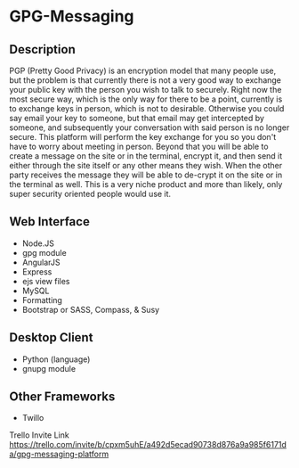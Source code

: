 # GPG-Messaging

## Description
PGP (Pretty Good Privacy) is an encryption model that many people use, but the problem is that currently there is not a very good way to exchange your public key with the person you wish to talk to securely. Right now the most secure way, which is the only way for there to be a point, currently is to exchange keys in person, which is not to desirable. Otherwise you could say email your key to someone, but that email may get intercepted by someone, and subsequently your conversation with said person is no longer secure. This platform will perform the key exchange for you so you don't have to worry about meeting in person. Beyond that you will be able to create a message on the site or in the terminal, encrypt it, and then send it either through the site itself or any other means they wish. When the other party receives the message they will be able to de-crypt it on the site or in the terminal as well. This is a very niche product and more than likely, only super security oriented people would use it.         

## Web Interface
* Node.JS
 * gpg module
* AngularJS		   
* Express
 * ejs view files
* MySQL		
* Formatting
 * Bootstrap	or SASS, Compass, & Susy

## Desktop Client
* Python	(language)
 * gnupg module

## Other Frameworks
* Twillo

Trello Invite Link
https://trello.com/invite/b/cpxm5uhE/a492d5ecad90738d876a9a985f6171da/gpg-messaging-platform
